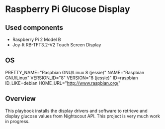 # Raspberry Pi Glucose Display

## Used components
- Raspberry Pi 2 Model B
- Joy-It RB-TFT3.2-V2 Touch Screen Display

## OS
PRETTY_NAME="Raspbian GNU/Linux 8 (jessie)"
NAME="Raspbian GNU/Linux"
VERSION_ID="8"
VERSION="8 (jessie)"
ID=raspbian
ID_LIKE=debian
HOME_URL="http://www.raspbian.org/"

## Overview
This playbook installs the display drivers and software to retrieve and display glucose values from Nightscout API. This project is very much work in progress.